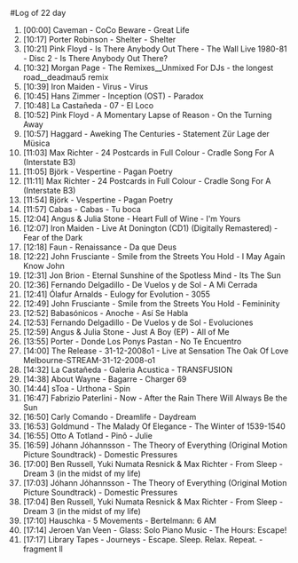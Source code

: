 #Log of 22 day

1. [00:00] Caveman - CoCo Beware - Great Life
1. [10:17] Porter Robinson - Shelter - Shelter
1. [10:21] Pink Floyd - Is There Anybody Out There - The Wall Live 1980-81 - Disc 2 - Is There Anybody Out There?
1. [10:32] Morgan Page - The Remixes__Unmixed For DJs - the longest road__deadmau5 remix
1. [10:39] Iron Maiden - Virus - Virus
1. [10:45] Hans Zimmer - Inception (OST) - Paradox
1. [10:48] La Castañeda - 07 - El Loco
1. [10:52] Pink Floyd - A Momentary Lapse of Reason - On the Turning Away
1. [10:57] Haggard - Aweking The Centuries - Statement Zür Lage der Müsica
1. [11:03] Max Richter - 24 Postcards in Full Colour - Cradle Song For A (Interstate B3)
1. [11:05] Björk - Vespertine - Pagan Poetry
1. [11:11] Max Richter - 24 Postcards in Full Colour - Cradle Song For A (Interstate B3)
1. [11:54] Björk - Vespertine - Pagan Poetry
1. [11:57] Cabas - Cabas - Tu boca
1. [12:04] Angus & Julia Stone - Heart Full of Wine - I'm Yours
1. [12:07] Iron Maiden - Live At Donington (CD1) (Digitally Remastered) - Fear of the Dark
1. [12:18] Faun - Renaissance - Da que Deus
1. [12:22] John Frusciante - Smile from the Streets You Hold - I May Again Know John
1. [12:31] Jon Brion - Eternal Sunshine of the Spotless Mind - Its The Sun
1. [12:36] Fernando Delgadillo - De Vuelos y de Sol - A Mi Cerrada
1. [12:41] Ólafur Arnalds - Eulogy for Evolution - 3055
1. [12:49] John Frusciante - Smile from the Streets You Hold - Femininity
1. [12:52] Babasónicos - Anoche - Así Se Habla
1. [12:53] Fernando Delgadillo - De Vuelos y de Sol - Evoluciones
1. [12:59] Angus & Julia Stone - Just A Boy (EP) - All of Me
1. [13:55] Porter - Donde Los Ponys Pastan - No Te Encuentro
1. [14:00] The Release - 31-12-2008o1 - Live at Sensation The Oak Of Love Melbourne-STREAM-31-12-2008-o1
1. [14:32] La Castañeda - Galeria Acustica - TRANSFUSION
1. [14:38] About Wayne - Bagarre - Charger 69
1. [14:44] sToa - Urthona - Spin
1. [16:47] Fabrizio Paterlini - Now - After the Rain There Will Always Be the Sun
1. [16:50] Carly Comando - Dreamlife - Daydream
1. [16:53] Goldmund - The Malady Of Elegance - The Winter of 1539-1540
1. [16:55] Otto A Totland - Pinô - Julie
1. [16:59] Jóhann Jóhannsson - The Theory of Everything (Original Motion Picture Soundtrack) - Domestic Pressures
1. [17:00] Ben Russell, Yuki Numata Resnick & Max Richter - From Sleep - Dream 3 (in the midst of my life)
1. [17:03] Jóhann Jóhannsson - The Theory of Everything (Original Motion Picture Soundtrack) - Domestic Pressures
1. [17:04] Ben Russell, Yuki Numata Resnick & Max Richter - From Sleep - Dream 3 (in the midst of my life)
1. [17:10] Hauschka - 5 Movements - Bertelmann: 6 AM
1. [17:14] Jeroen Van Veen - Glass: Solo Piano Music - The Hours: Escape!
1. [17:17] Library Tapes - Journeys - Escape. Sleep. Relax. Repeat. - fragment ll
